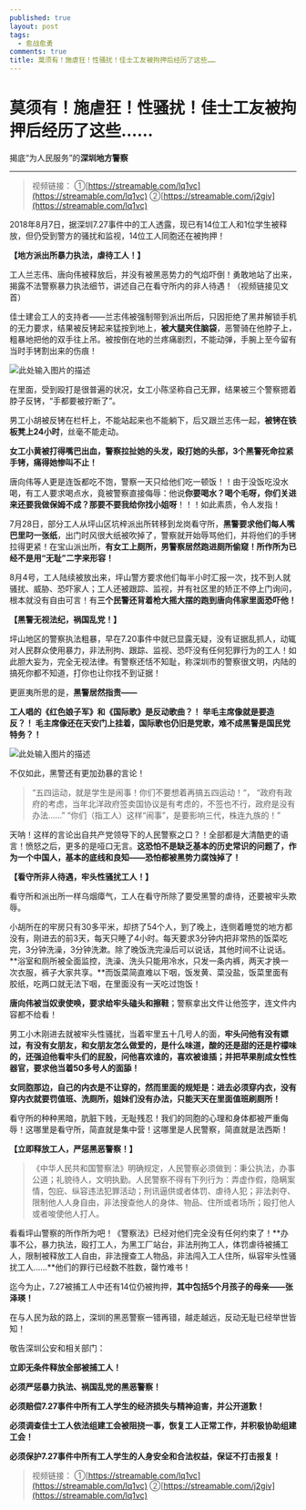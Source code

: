```yaml
---
published: true
layout: post
tags:
  - 愈战愈勇
comments: true
title: 莫须有！施虐狂！性骚扰！佳士工友被拘押后经历了这些……
---
```

# 莫须有！施虐狂！性骚扰！佳士工友被拘押后经历了这些……
揭底“为人民服务”的**深圳地方警察**

---

> 视频链接：
①[https://streamable.com/lq1vc](https://streamable.com/lq1vc) 
②[https://streamable.com/j2giv](https://streamable.com/lq1vc)

2018年8月7日，据深圳7.27事件中的工人透露，现已有14位工人和1位学生被释放，但仍受到警方的骚扰和监视，14位工人同胞还在被拘押！

**【地方派出所暴力执法，虐待工人！】**

工人兰志伟、唐向伟被释放后，并没有被黑恶势力的气焰吓倒！勇敢地站了出来，揭露不法警察暴力执法细节，讲述自己在看守所内的非人待遇！（视频链接见文首）

佳士建会工人的支持者——兰志伟被强制带到派出所后，只因拒绝了黑井解锁手机的无力要求，结果被反铐起来猛按到地上，**被大腿夹住脑袋**，恶警骑在他脖子上，粗暴地把他的双手往上吊。被按倒在地的兰疼痛剧烈，不能动弹，手腕上至今留有当时手铐割出来的伤痕！

![此处输入图片的描述][1]

在里面，受到殴打是很普遍的状况，女工小陈坚称自己无罪，结果被三个警察摁着脖子反铐，“手都要被拧断了”。

男工小胡被反铐在栏杆上，不能站起来也不能躺下，后又跟兰志伟一起，**被铐在铁板凳上24小时**，丝毫不能走动。

**女工小黄被打得嘴巴出血，警察拉扯她的头发，殴打她的头部，3个黑警死命拉紧手铐，痛得她惨叫不止！**

唐向伟等人更是连饭都吃不饱，警察一天只给他们吃一顿饭！！由于没饭吃没水喝，有工人要求喝点水，竟被警察直接侮辱：他说**你要喝水？喝个毛呀，你们关进来还要我做保姆不成？那要不要我给你找小姐呀**！！！如此素质，令人发指！

7月28日，部分工人从坪山区坑梓派出所转移到龙岗看守所，**黑警要求他们每人嘴巴里叼一张纸**，出门时风很大纸被吹掉了，警察就开始辱骂他们，并将他们的手铐拉得更紧！在宝山派出所，**有女工上厕所，男警察居然跑进厕所偷窥！所作所为已经不是用“无耻”二字来形容！**

8月4号，工人陆续被放出来，坪山警方要求他们每半小时汇报一次，找不到人就骚扰、威胁、恐吓家人；工人还被跟踪、监视，并有社区里的矫正不停上门询问，根本就没有自由可言！有**三个民警还背着枪大摇大摆的跑到唐向伟家里面恐吓他！**

**【黑警无视法纪，祸国乱党！】**

坪山地区的警察执法粗暴，早在7.20事件中就已显露无疑，没有证据乱抓人，动辄对人民群众使用暴力，非法刑拘、跟踪、监视、恐吓没有任何犯罪行为的工人！如此胆大妄为，完全无视法律。有警察还恬不知耻，称深圳市的警察很文明，内陆的搞死你都不知道，打你也让你找不到证据！

更匪夷所思的是，**黑警居然指责——**

**工人唱的《红色娘子军》和《国际歌》是反动歌曲？！
举毛主席像就是要造反？！
毛主席像还在天安门上挂着，国际歌也仍旧是党歌，难不成黑警是国民党特务？！**

![此处输入图片的描述][2]

不仅如此，黑警还有更加劲暴的言论！

> “五四运动，就是学生是闹事！你们不要想着再搞五四运动！“，
> “政府有政府的考虑，当年北洋政府签卖国协议是有考虑的，不签也不行，政府是没有办法……”
> “你们（指工人）这样“闹事”，是要影响三代，株连九族的！”

天呐！这样的言论出自共产党领导下的人民警察之口？！全部都是大清酷吏的语言！愤怒之后，更多的是哑口无言。**这恐怕不是缺乏基本的历史常识的问题了，作为一个中国人，基本的底线和良知——恐怕都被黑势力腐蚀掉了！**

**【看守所非人待遇，牢头性骚扰工人！】**

看守所和派出所一样乌烟瘴气，工人在看守所除了要受黑警的虐待，还要被牢头欺辱。

小胡所在的牢房只有30多平米，却挤了54个人，到了晚上，连侧着睡觉的地方都没有，刚进去的前3天，每天只睡了4小时。每天要求3分钟内把非常热的饭菜吃完，3分钟洗澡，3分钟洗漱。除了晚饭洗完澡后可以说话，其他时间不让说话。**浴室和厕所被全面监控，洗澡、洗头只能用冷水，只发一条内裤，两天才换一次衣服，裤子大家共享。**而饭菜简直难以下咽，饭发黄、菜没盐，饭菜里面有胶纸，吃两口就无法下咽，在里面没有一天吃过饱饭！

**唐向伟被当奴隶使唤，要求给牢头磕头和擦鞋**；警察拿出文件让他签字，连文件内容都不给看！

男工小木刚进去就被牢头性骚扰，当着牢里五十几号人的面，**牢头问他有没有嫖过，有没有女朋友，和女朋友怎么做爱的，是什么味道，酸的还是甜的还是柠檬味的，还强迫他看牢头们的屁股，问他喜欢谁的，喜欢被谁插；并把苹果削成女性性器官，要求他当着50多号人的面舔！**

**女同胞那边，自己的内衣是不让穿的，然而里面的规矩是：进去必须穿内衣，没有穿内衣就要罚值班、洗厕所，姐妹们没有办法，只能天天在里面值班刷厕所！**

看守所的种种黑暗，肮脏下贱，无耻残忍！我们的同胞的心理和身体都被严重侮辱！这哪里是看守所，简直就是集中营！这哪里是人民警察，简直就是法西斯！

**【立即释放工人，严惩黑恶警察！】** 

> 《中华人民共和国警察法》明确规定，人民警察必须做到：秉公执法，办事公道；礼貌待人，文明执勤。人民警察不得有下列行为：弄虚作假，隐瞒案情，包庇、纵容违法犯罪活动；刑讯逼供或者体罚、虐待人犯；非法剥夺、限制他人人身自由，非法搜查他人的身体、物品、住所或者场所；殴打他人或者唆使他人打人。

看看坪山警察的所作所为吧！《警察法》已经对他们完全没有任何约束了！**办事不公，暴力执法，殴打工人，为黑工厂站台，非法刑拘工人，体罚虐待被捕工人，限制被释放工人自由，非法搜查工人物品，非法闯入工人住所，纵容牢头性骚扰工人……**他们的罪行已经数不胜数，罄竹难书！

迄今为止，7.27被捕工人中还有14位仍被拘押，**其中包括5个月孩子的母亲——张泽瑛！**

在与人民为敌的路上，深圳的黑恶警察一错再错，越走越远，反动无耻已经举世皆知！

敬告深圳公安和相关部门：

**立即无条件释放全部被捕工人！**

**必须严惩暴力执法、祸国乱党的黑恶警察！**

**必须赔偿7.27事件中所有工人学生的经济损失与精神迫害，并公开道歉！**

**必须调查佳士工人依法组建工会被阻挠一事，恢复工人正常工作，并积极协助组建工会！**

**必须保护7.27事件中所有工人学生的人身安全和合法权益，保证不打击报复！**

> 视频链接：
①[https://streamable.com/lq1vc](https://streamable.com/lq1vc)
②[https://streamable.com/j2giv](https://streamable.com/lq1vc)

  [1]: http://wx2.sinaimg.cn/mw690/0060lm7Tly1fu1cw6wleuj30hs0a878r.jpg
  [2]: http://wx3.sinaimg.cn/mw690/0060lm7Tly1fu1cxsmg0fj30kb078thx.jpg
